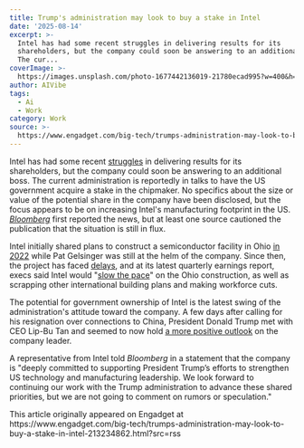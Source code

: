 ```yaml
---
title: Trump's administration may look to buy a stake in Intel
date: '2025-08-14'
excerpt: >-
  Intel has had some recent struggles in delivering results for its
  shareholders, but the company could soon be answering to an additional boss.
  The cur...
coverImage: >-
  https://images.unsplash.com/photo-1677442136019-21780ecad995?w=400&h=200&fit=crop&auto=format
author: AIVibe
tags:
  - Ai
  - Work
category: Work
source: >-
  https://www.engadget.com/big-tech/trumps-administration-may-look-to-buy-a-stake-in-intel-213234862.html?src=rss
---
```

<p>Intel has had some recent <a data-i13n="elm:context_link;elmt:doNotAffiliate;cpos:1;pos:1" class="no-affiliate-link" href="https://www.engadget.com/big-tech/intel-confirms-layoffs-as-it-tries-to-make-engineers-more-productive-143825752.html">struggles</a> in delivering results for its shareholders, but the company could soon be answering to an additional boss. The current administration is reportedly in talks to have the US government acquire a stake in the chipmaker. No specifics about the size or value of the potential share in the company have been disclosed, but the focus appears to be on increasing Intel&#39;s manufacturing footprint in the US. <a data-i13n="elm:context_link;elmt:doNotAffiliate;cpos:2;pos:1" class="no-affiliate-link" href="https://www.bloomberg.com/news/articles/2025-08-14/trump-administration-is-said-to-discuss-us-taking-stake-in-intel?embedded-checkout=true"><em><ins>Bloomberg</ins></em></a> first reported the news, but at least one source cautioned the publication that the situation is still in flux.</p>
<p>Intel initially shared plans to construct a semiconductor facility in Ohio <a data-i13n="elm:context_link;elmt:doNotAffiliate;cpos:3;pos:1" class="no-affiliate-link" href="https://www.engadget.com/intel-ichip-making-facility-in-ohio-073608482.html"><ins>in 2022</ins></a> while Pat Gelsinger was still at the helm of the company. Since then, the project has faced <a data-i13n="elm:context_link;elmt:doNotAffiliate;cpos:4;pos:1" class="no-affiliate-link" href="https://www.engadget.com/computing/intel-once-again-delays-its-long-awaited-ohio-chip-fabrication-facilities-185516274.html"><ins>delays</ins></a>, and at its latest quarterly earnings report, execs said Intel would &quot;<a data-i13n="elm:context_link;elmt:doNotAffiliate;cpos:5;pos:1" class="no-affiliate-link" href="https://www.engadget.com/big-tech/intel-confirms-it-will-cut-a-third-of-its-workforce-by-the-end-of-2025-215014365.html"><ins>slow the pace</ins></a>&quot; on the Ohio construction, as well as scrapping other international building plans and making workforce cuts.</p>
<span id="end-legacy-contents"></span><p>The potential for government ownership of Intel is the latest swing of the administration&#39;s attitude toward the company. A few days after calling for his resignation over connections to China, President Donald Trump met with CEO Lip-Bu Tan and seemed to now hold <a data-i13n="elm:context_link;elmt:doNotAffiliate;cpos:6;pos:1" class="no-affiliate-link" href="https://www.engadget.com/big-tech/intels-ceo-has-successfully-wooed-president-trump-035339132.html"><ins>a more positive outlook</ins></a> on the company leader.</p>
<p>A representative from Intel told <em>Bloomberg</em> in a statement that the company is &quot;deeply committed to supporting President Trump’s efforts to strengthen US technology and manufacturing leadership. We look forward to continuing our work with the Trump administration to advance these shared priorities, but we are not going to comment on rumors or speculation.&quot;</p>This article originally appeared on Engadget at https://www.engadget.com/big-tech/trumps-administration-may-look-to-buy-a-stake-in-intel-213234862.html?src=rss

